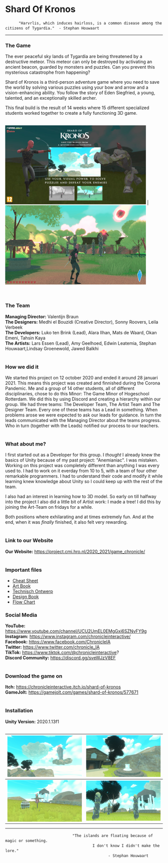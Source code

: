 # Shard Of Kronos

```
      "Harvrlis, which induces hairloss, is a common disease among the citizens of Tygardia."  - Stephan Houwaart
 ```  
---
### The Game
The ever peaceful sky lands of Tygardia are being threatened by a destructive meteor. This meteor can only be destroyed by activating an ancient beacon, guarded by monsters and puzzles. Can you prevent this mysterious catastrophe from happening? <br>

Shard of Kronos is a third-person adventure game where you need to save the world by solving various puzzles using your bow and arrow and a vision-enhancing ability. You follow the story of Eden Siegfried, a young, talented, and an exceptionally skilled archer. <br> 

This final build is the result of 14 weeks where 15 different specialized students worked together to create a fully functioning 3D game. <br> <br> 

<img src="https://github.com/AlaraEda/Shard-Of-Kronos/blob/main/ReadMe_Bestanden/Afb3.JPG" width="450"/> | 
<img src="https://github.com/AlaraEda/Shard-Of-Kronos/blob/main/ReadMe_Bestanden/Afb6.png" width="450"/>

<br>

### The Team
**Managing Director:** Valentijn Braun <br>
**The Designers:** Medhi el Bouzidi (Creative Director), Sonny Roovers, Leila Verbeek <br>
**The Developers:** Luko ten Brink (Lead), Alara Ilhan, Mats de Waard, Okan Emeni, Tahsin Kaya <br>
**The Artists:** Lars Essen (Lead), Amy Geelhoed, Edwin Leatemia, Stephan Houwaart,Lindsay Groenewold, Jawed Balkhi <br><br>

### How we did it
We started this project on 12 october 2020 and ended it around 28 januari 2021. This means this project was created and finnished during the Corona Pandemic. Me and a group of 14 other students, all of different disciplinaries, chose to do this Minor: The Game Minor of Hogeschool Rotterdam. We did this by using Discord and creating a hierarchy within our group. We had three teams: The Developer Team, The Artist Team and The Designer Team. Every one of these teams has a Lead in something. When problems arose we were expected to ask our leads for guidance. In turn the leads communicated with the Managing Director about the teams progress. Who in turn (together with the Leads) notified our process to our teachers. <br> <br>

### What about me?
I first started out as a Developer for this group. I *thought* I already knew the basics of Unity because of my past project: "Anemianiac". I was mistaken. Working on this project was completely different than anything I was every used to. I had to work on it everday from 10 to 5, with a team of four other remarkable programmers. I had to understand their code and modify it while learning knew knowledge about Unity so I could keep up with the rest of the team. <br>

I also had an interest in learning how to 3D model. So early on till halfway into the project I also did a little bit of Artist work: I made a tree! I did this by joining the Art-Team on fridays for a while. <br>

Both positions where exhilarating and at times extremely fun. And at the end, when it was *finally* finished, it also felt very rewarding.  <br><br>


### Link to our Website
**Our Website:** https://project.cmi.hro.nl/2020_2021/game_chronicle/ <br> <br>

### Important files
*  [Cheat Sheet](https://github.com/AlaraEda/Shard-Of-Kronos/blob/main/ReadMe_Bestanden/CheatSheet.pdf "Cheat Sheet") <br>
*  [Art Book](https://github.com/AlaraEda/Shard-Of-Kronos/blob/main/ReadMe_Bestanden/Artbook.pdf "Art Book") <br>
*  [Technisch Ontwerp](https://github.com/AlaraEda/Shard-Of-Kronos/blob/main/ReadMe_Bestanden/Techisch_Ontwerp.pdf "Technisch Ontwerp") <br>
* [Design Book](https://github.com/AlaraEda/Shard-Of-Kronos/blob/main/ReadMe_Bestanden/Game%20design%20document.pdf "Design Book") <br>
*  [Flow Chart](https://github.com/AlaraEda/Shard-Of-Kronos/blob/main/ReadMe_Bestanden/Lucid%20Chart%20-%20Code%20Flow.png "Flow Chart") <br>

### Social Media
**YouTube:** https://www.youtube.com/channel/UCU2UmEL0EMgGxi6SZNvFY9g <br>
**Instagram:** https://www.instagram.com/chronicleinteractive/ <br>
**Facebook:** https://www.facebook.com/ChronicleIA <br>
**Twitter:** https://www.twitter.com/chronicle_IA <br>
**TikTok:** https://www.tiktok.com/@chronicleinteractive? <br>
**Discord Community:** https://discord.gg/sveWJzV8EF <br> <br>

### Download the game on
**Itch:** https://chronicleinteractive.itch.io/shard-of-kronos  <br>
**GameJolt:** https://gamejolt.com/games/shard-of-kronos/577671 <br> <br>

### Installation
**Unity Version:** 2020.1.13f1 <br> <br>



<img src="https://github.com/AlaraEda/Shard-Of-Kronos/blob/main/ReadMe_Bestanden/Afb1.png" width="450"/>  |  <img src="https://github.com/AlaraEda/Shard-Of-Kronos/blob/main/ReadMe_Bestanden/Afb2.png" width="450"/>
:-------------------------:|:-------------------------:
<img src="https://github.com/AlaraEda/Shard-Of-Kronos/blob/main/ReadMe_Bestanden/Afb4.png" width="450"/>            |  <img src="https://github.com/AlaraEda/Shard-Of-Kronos/blob/main/ReadMe_Bestanden/Afb5.png" width="450"/>



---

                                  "The islands are floating because of magic or something. 
                                           I don't know I didn't make the lore."
                                                  - Stephan Houwaart
